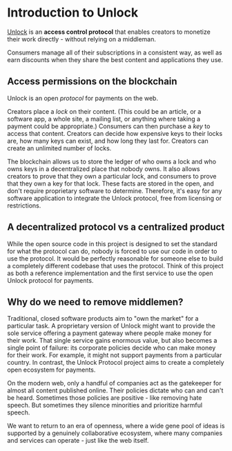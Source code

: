 # Introduction to Unlock

[Unlock](https://unlock-protocol.com) is an **access control protocol** that enables creators 
to monetize their work directly - without relying on a middleman.

Consumers manage all of their subscriptions in a consistent way, as well as earn discounts when 
they share the best content and applications they use.

## Access permissions on the blockchain

Unlock is an open _protocol_ for payments on the web.

Creators place a _lock_ on their content. (This could be an article, or a software app, a whole site, a mailing list,
or anything where taking a payment could be appropriate.) Consumers can then purchase a _key_ to access that content. 
Creators can decide how expensive keys to their locks are, how many keys can exist, and how long they last for. 
Creators can create an unlimited number of locks.

The blockchain allows us to store the ledger of who owns a lock and who owns keys in a decentralized place that nobody
owns. It also allows creators to prove that they own a particular lock, and consumers to prove that they own a key for
that lock. These facts are stored in the open, and don't require proprietary software to determine. Therefore, it's easy
for any software application to integrate the Unlock protocol, free from licensing or restrictions. 

## A decentralized protocol vs a centralized product

While the open source code in this project is designed to set the standard for what the protocol can do, nobody is forced to
use our code in order to use the protocol. It would be perfectly reasonable for someone else to 
build a completely different codebase that uses the protocol. Think of this project as both a reference implementation 
and the first service to use the open Unlock protocol for payments.

## Why do we need to remove middlemen?

Traditional, closed software products aim to "own the market" for a particular task. A proprietary
version of Unlock might want to provide the sole service offering a payment gateway where people make
money for their work. That single service gains enormous value, but also becomes a single point of failure:
its corporate policies decide who can make money for their work. For example, it might not support
payments from a particular country. In contrast, the Unlock Protocol project aims to create a completely
open ecosystem for payments.

On the modern web, only a handful of companies act as the gatekeeper for almost all content published
online. Their policies dictate who can and can't be heard. Sometimes those policies are positive - like
removing hate speech. But sometimes they silence minorities and prioritize harmful speech.

We want to return to an era of openness, where a wide gene pool of ideas is supported by a
genuinely collaborative ecosystem, where many companies and services can operate - just like the web itself.
